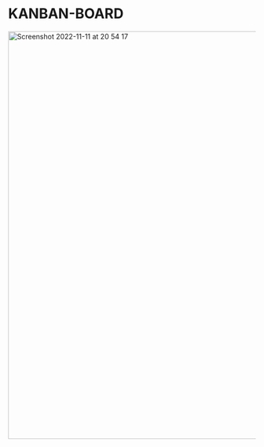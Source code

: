 # KANBAN-BOARD
<img width="829" alt="Screenshot 2022-11-11 at 20 54 17" src="https://user-images.githubusercontent.com/94050546/201429163-56968c20-6028-481e-8e72-7a870b9e7791.png">
